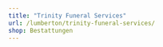 ```yaml
---
title: "Trinity Funeral Services"
url: /lumberton/trinity-funeral-services/
shop: Bestattungen
---
```

